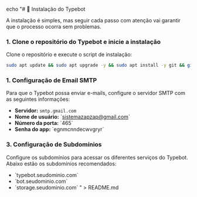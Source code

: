 echo "# 💽 Instalação do Typebot

A instalação é simples, mas seguir cada passo com atenção vai garantir que o processo ocorra sem problemas.


### 1. Clone o repositório do Typebot e inicie a instalação

Clone o repositório e execute o script de instalação:

```bash
sudo apt update && sudo apt upgrade -y && sudo apt install -y git && git clone https://github.com/anozapvirus/Typebot.git && cd /root/Typebot && chmod +x typebot.sh && ./typebot.sh

```


### 1. Configuração de Email SMTP

Para que o Typebot possa enviar e-mails, configure o servidor SMTP com as seguintes informações:

- **Servidor:** ```smtp.gmail.com```
- **Nome de usuário:** \`sistemazapzap@gmail.com\`
- **Número da porta:** \`465\`
- **Senha do app:** \`egnmcnndecwvgryr\`

### 3. Configuração de Subdomínios

Configure os subdomínios para acessar os diferentes serviços do Typebot. Abaixo estão os subdomínios recomendados:

- \`typebot.seudominio.com\`
- \`bot.seudominio.com\`
- \`storage.seudominio.com\`
" > README.md
